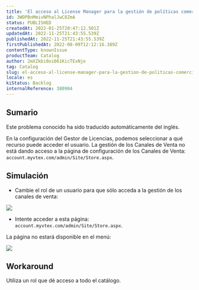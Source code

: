 ```yaml
---
title: 'El acceso al License Manager para la gestión de políticas comerciales no funciona.'
id: 3WDPBnMmivNPhalJwC8ZmA
status: PUBLISHED
createdAt: 2022-01-25T20:47:12.501Z
updatedAt: 2022-11-25T21:43:55.539Z
publishedAt: 2022-11-25T21:43:55.539Z
firstPublishedAt: 2022-08-09T12:12:16.389Z
contentType: knownIssue
productTeam: Catalog
author: 2mXZkbi0oi061KicTExNjo
tag: Catalog
slug: el-acceso-al-license-manager-para-la-gestion-de-politicas-comerciales-no-funciona
locale: es
kiStatus: Backlog
internalReference: 380904
---
```


## Sumario

<div class="alert alert-info">
  <p>Este problema conocido ha sido traducido automáticamente del inglés.</p>
</div>


En la configuración del Gestor de Licencias, podemos seleccionar a qué recurso puede acceder el usuario. La gestión de los Canales de Venta no está dando acceso a la página de configuración de los Canales de Venta: `account.myvtex.com/admin/Site/Store.aspx`.



## Simulación


- Cambie el rol de un usuario para que sólo acceda a la gestión de los canales de venta:

 ![](https://vtexhelp.zendesk.com/attachments/token/QdfNIgaeWKO0TQNp7JHBXuhtW/?name=inline-650484840.png)

- Intente acceder a esta página: `account.myvtex.com/admin/Site/Store.aspx`.

La página no estará disponible en el menú:

 ![](https://vtexhelp.zendesk.com/attachments/token/uomLWmfD9EIbUO6HnbljCA7e3/?name=inline671843796.png)



## Workaround


Utiliza un rol que dé acceso a todo el catálogo.

